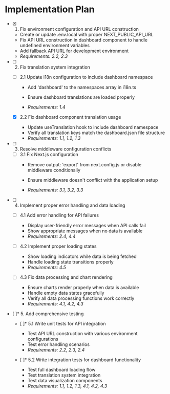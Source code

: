 # Implementation Plan

- [x] 1. Fix environment configuration and API URL construction


  - Create or update .env.local with proper NEXT_PUBLIC_API_URL
  - Fix API URL construction in dashboard component to handle undefined environment variables
  - Add fallback API URL for development environment
  - _Requirements: 2.2, 2.3_



- [ ] 2. Fix translation system integration
  - [ ] 2.1 Update i18n configuration to include dashboard namespace
    - Add 'dashboard' to the namespaces array in i18n.ts


    - Ensure dashboard translations are loaded properly
    - _Requirements: 1.4_

  - [x] 2.2 Fix dashboard component translation usage


    - Update useTranslation hook to include dashboard namespace
    - Verify all translation keys match the dashboard.json file structure
    - _Requirements: 1.1, 1.2, 1.3_



- [ ] 3. Resolve middleware configuration conflicts
  - [ ] 3.1 Fix Next.js configuration
    - Remove output: 'export' from next.config.js or disable middleware conditionally


    - Ensure middleware doesn't conflict with the application setup
    - _Requirements: 3.1, 3.2, 3.3_




- [ ] 4. Implement proper error handling and data loading
  - [ ] 4.1 Add error handling for API failures
    - Display user-friendly error messages when API calls fail
    - Show appropriate messages when no data is available
    - _Requirements: 2.4, 4.4_

  - [ ] 4.2 Implement proper loading states
    - Show loading indicators while data is being fetched
    - Handle loading state transitions properly
    - _Requirements: 4.5_

  - [ ] 4.3 Fix data processing and chart rendering
    - Ensure charts render properly when data is available
    - Handle empty data states gracefully
    - Verify all data processing functions work correctly
    - _Requirements: 4.1, 4.2, 4.3_

- [ ]* 5. Add comprehensive testing
  - [ ]* 5.1 Write unit tests for API integration
    - Test API URL construction with various environment configurations
    - Test error handling scenarios
    - _Requirements: 2.2, 2.3, 2.4_

  - [ ]* 5.2 Write integration tests for dashboard functionality
    - Test full dashboard loading flow
    - Test translation system integration
    - Test data visualization components
    - _Requirements: 1.1, 1.2, 1.3, 4.1, 4.2, 4.3_